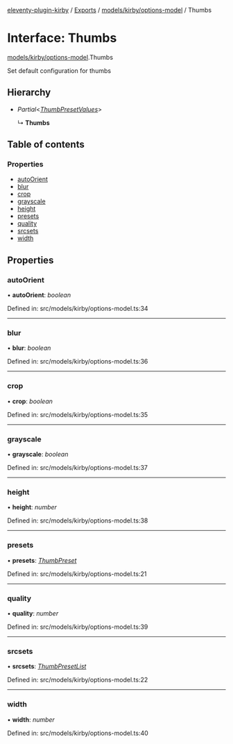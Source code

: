 [eleventy-plugin-kirby](../../../README.md) / [Exports](../../../modules.md) / [models/kirby/options-model](../../../modules/models_kirby_options_model.md) / Thumbs

# Interface: Thumbs

[models/kirby/options-model](../../../modules/models_kirby_options_model.md).Thumbs

Set default configuration for thumbs

## Hierarchy

* *Partial*<[*ThumbPresetValues*](options-model.thumbpresetvalues.md)\>

  ↳ **Thumbs**

## Table of contents

### Properties

- [autoOrient](options-model.thumbs.md#autoorient)
- [blur](options-model.thumbs.md#blur)
- [crop](options-model.thumbs.md#crop)
- [grayscale](options-model.thumbs.md#grayscale)
- [height](options-model.thumbs.md#height)
- [presets](options-model.thumbs.md#presets)
- [quality](options-model.thumbs.md#quality)
- [srcsets](options-model.thumbs.md#srcsets)
- [width](options-model.thumbs.md#width)

## Properties

### autoOrient

• **autoOrient**: *boolean*

Defined in: src/models/kirby/options-model.ts:34

___

### blur

• **blur**: *boolean*

Defined in: src/models/kirby/options-model.ts:36

___

### crop

• **crop**: *boolean*

Defined in: src/models/kirby/options-model.ts:35

___

### grayscale

• **grayscale**: *boolean*

Defined in: src/models/kirby/options-model.ts:37

___

### height

• **height**: *number*

Defined in: src/models/kirby/options-model.ts:38

___

### presets

• **presets**: [*ThumbPreset*](options-model.thumbpreset.md)

Defined in: src/models/kirby/options-model.ts:21

___

### quality

• **quality**: *number*

Defined in: src/models/kirby/options-model.ts:39

___

### srcsets

• **srcsets**: [*ThumbPresetList*](options-model.thumbpresetlist.md)

Defined in: src/models/kirby/options-model.ts:22

___

### width

• **width**: *number*

Defined in: src/models/kirby/options-model.ts:40

